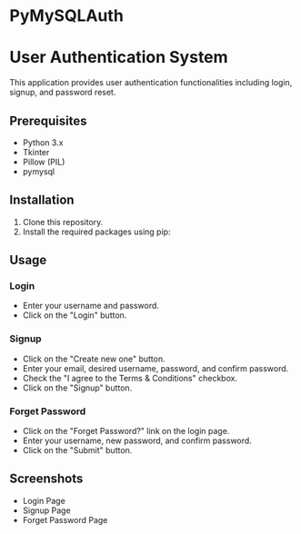 # PyMySQLAuth
# User Authentication System

This application provides user authentication functionalities including login, signup, and password reset.

## Prerequisites

- Python 3.x
- Tkinter
- Pillow (PIL)
- pymysql

## Installation

1. Clone this repository.
2. Install the required packages using pip:

## Usage

### Login

- Enter your username and password.
- Click on the "Login" button.

### Signup

- Click on the "Create new one" button.
- Enter your email, desired username, password, and confirm password.
- Check the "I agree to the Terms & Conditions" checkbox.
- Click on the "Signup" button.

### Forget Password

- Click on the "Forget Password?" link on the login page.
- Enter your username, new password, and confirm password.
- Click on the "Submit" button.

## Screenshots

- Login Page
- Signup Page
- Forget Password Page



